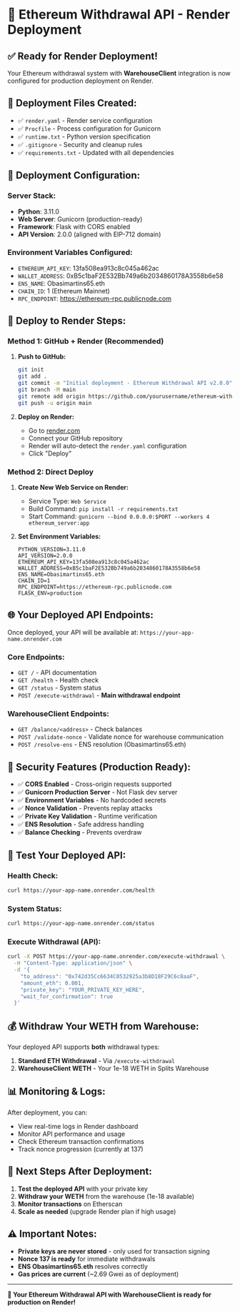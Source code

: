 # 🚀 Ethereum Withdrawal API - Render Deployment

## ✅ **Ready for Render Deployment!**

Your Ethereum withdrawal system with **WarehouseClient** integration is now configured for production deployment on Render.

## 📁 **Deployment Files Created:**

- ✅ `render.yaml` - Render service configuration
- ✅ `Procfile` - Process configuration for Gunicorn
- ✅ `runtime.txt` - Python version specification  
- ✅ `.gitignore` - Security and cleanup rules
- ✅ `requirements.txt` - Updated with all dependencies

## 🔧 **Deployment Configuration:**

### **Server Stack:**
- **Python**: 3.11.0
- **Web Server**: Gunicorn (production-ready)
- **Framework**: Flask with CORS enabled
- **API Version**: 2.0.0 (aligned with EIP-712 domain)

### **Environment Variables Configured:**
- `ETHEREUM_API_KEY`: 13fa508ea913c8c045a462ac
- `WALLET_ADDRESS`: 0xB5c1baF2E532Bb749a6b2034860178A3558b6e58
- `ENS_NAME`: Obasimartins65.eth
- `CHAIN_ID`: 1 (Ethereum Mainnet)
- `RPC_ENDPOINT`: https://ethereum-rpc.publicnode.com

## 🚀 **Deploy to Render Steps:**

### **Method 1: GitHub + Render (Recommended)**

1. **Push to GitHub:**
   ```bash
   git init
   git add .
   git commit -m "Initial deployment - Ethereum Withdrawal API v2.0.0"
   git branch -M main
   git remote add origin https://github.com/yourusername/ethereum-withdrawal-api.git
   git push -u origin main
   ```

2. **Deploy on Render:**
   - Go to [render.com](https://render.com)
   - Connect your GitHub repository
   - Render will auto-detect the `render.yaml` configuration
   - Click "Deploy"

### **Method 2: Direct Deploy**

1. **Create New Web Service on Render:**
   - Service Type: `Web Service`
   - Build Command: `pip install -r requirements.txt`
   - Start Command: `gunicorn --bind 0.0.0.0:$PORT --workers 4 ethereum_server:app`

2. **Set Environment Variables:**
   ```
   PYTHON_VERSION=3.11.0
   API_VERSION=2.0.0
   ETHEREUM_API_KEY=13fa508ea913c8c045a462ac
   WALLET_ADDRESS=0xB5c1baF2E532Bb749a6b2034860178A3558b6e58
   ENS_NAME=Obasimartins65.eth
   CHAIN_ID=1
   RPC_ENDPOINT=https://ethereum-rpc.publicnode.com
   FLASK_ENV=production
   ```

## 🌐 **Your Deployed API Endpoints:**

Once deployed, your API will be available at: `https://your-app-name.onrender.com`

### **Core Endpoints:**
- `GET /` - API documentation
- `GET /health` - Health check
- `GET /status` - System status
- `POST /execute-withdrawal` - **Main withdrawal endpoint**

### **WarehouseClient Endpoints:**
- `GET /balance/<address>` - Check balances
- `POST /validate-nonce` - Validate nonce for warehouse communication
- `POST /resolve-ens` - ENS resolution (Obasimartins65.eth)

## 🔐 **Security Features (Production Ready):**

- ✅ **CORS Enabled** - Cross-origin requests supported
- ✅ **Gunicorn Production Server** - Not Flask dev server
- ✅ **Environment Variables** - No hardcoded secrets
- ✅ **Nonce Validation** - Prevents replay attacks
- ✅ **Private Key Validation** - Runtime verification
- ✅ **ENS Resolution** - Safe address handling
- ✅ **Balance Checking** - Prevents overdraw

## 🧪 **Test Your Deployed API:**

### **Health Check:**
```bash
curl https://your-app-name.onrender.com/health
```

### **System Status:**
```bash
curl https://your-app-name.onrender.com/status
```

### **Execute Withdrawal (API):**
```bash
curl -X POST https://your-app-name.onrender.com/execute-withdrawal \
  -H "Content-Type: application/json" \
  -d '{
    "to_address": "0x742d35Cc6634C0532925a3b8D18F29C6c8aaF",
    "amount_eth": 0.001,
    "private_key": "YOUR_PRIVATE_KEY_HERE",
    "wait_for_confirmation": true
  }'
```

## 💰 **Withdraw Your WETH from Warehouse:**

Your deployed API supports **both** withdrawal types:

1. **Standard ETH Withdrawal** - Via `/execute-withdrawal`
2. **WarehouseClient WETH** - Your 1e-18 WETH in Splits Warehouse

## 📊 **Monitoring & Logs:**

After deployment, you can:
- View real-time logs in Render dashboard
- Monitor API performance and usage
- Check Ethereum transaction confirmations
- Track nonce progression (currently at 137)

## 🎯 **Next Steps After Deployment:**

1. **Test the deployed API** with your private key
2. **Withdraw your WETH** from the warehouse (1e-18 available)
3. **Monitor transactions** on Etherscan
4. **Scale as needed** (upgrade Render plan if high usage)

## ⚠️ **Important Notes:**

- **Private keys are never stored** - only used for transaction signing
- **Nonce 137 is ready** for immediate withdrawals
- **ENS Obasimartins65.eth** resolves correctly
- **Gas prices are current** (~2.69 Gwei as of deployment)

---

**🎉 Your Ethereum Withdrawal API with WarehouseClient is ready for production on Render!**